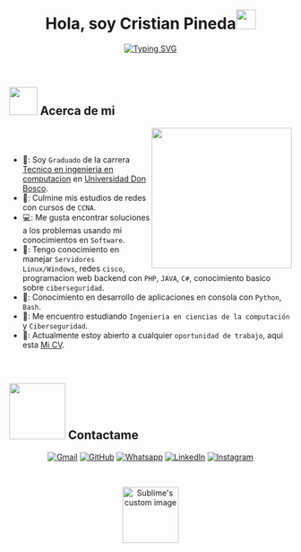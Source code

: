 <h1 align="center">Hola, soy Cristian Pineda<img src="https://media.giphy.com/media/hvRJCLFzcasrR4ia7z/giphy.gif" width="35"></h1>
<p align="center">
  <a href="https://git.io/typing-svg"><img src="https://readme-typing-svg.herokuapp.com?font=Fira+Code&duration=4000&pause=800&color=001CFF&random=false&width=435&lines=Estudiante+de+ingenier%C3%ADa+;Programador+competente;Ciberseguridad+%3C3;Siempre+aprendiendo+cosas+nueva" alt="Typing SVG" /></a>
</p>


<br>


	
## <picture><img src = "https://github.com/7oSkaaa/7oSkaaa/blob/main/Images/about_me.gif?raw=true" width = 50px></picture> Acerca de mi

<picture> <img align="right" src="https://github.com/7oSkaaa/7oSkaaa/blob/main/Images/Right_Side.gif?raw=true" width = 250px></picture>

<br><br>

- 📘: Soy `Graduado` de la carrera [Tecnico en ingenieria en computacion](https://www.udb.edu.sv/udb/carreras/carrera/tecnico_en_ingenieria_en_computacion) en [Universidad Don Bosco](https://www.udb.edu.sv/udb/).
- 📩: Culmine mis estudios de redes con cursos de `CCNA`.
- 💻: Me gusta encontrar soluciones a los problemas usando mi conocimientos en `Software`.
- 🥇: Tengo conocimiento en manejar `Servidores Linux/Windows`, redes `cisco`, programacion web backend con `PHP`, `JAVA`, `C#`, conocimiento basico sobre `ciberseguridad`.
- 🐍: Conocimiento en desarrollo de aplicaciones en consola con `Python`, `Bash`.
- 📖: Me encuentro estudiando `Ingenieria en ciencias de la computación` y `Ciberseguridad`.
- 🤔: Actualmente estoy abierto a cualquier `oportunidad de trabajo`, aqui esta [Mi CV](https://drive.google.com/file/d/1fwXTYBLPVJeKLcMdlhXqCB5osgkVY50p/view?usp=drive_link).
<br>


## <picture> <img src="https://github.com/7oSkaaa/7oSkaaa/blob/main/Images/Connect-with-me.gif?raw=true" width="100px"> </picture> Contactame
<p align="center">
	<a href="mailto:cristian.pineda2308@gmail.com"><img img src="https://img.shields.io/badge/gmail-%23EA4335.svg?style=plastic&logo=gmail&logoColor=white" alt="Gmail"/></a>
	<a href="https://github.com/Cr1ss7"><img src="https://img.shields.io/badge/github-%23181717.svg?style=plastic&logo=github&logoColor=white" alt="GitHub"/></a>
	<a href="https://wa.me/79716489"><img src="https://img.shields.io/badge/whatsapp-%2325D366.svg?style=plastic&logo=whatsapp&logoColor=white" alt="Whatsapp"/></a>
	<a href="https://www.linkedin.com/in/cristianpineda-cv/"><img src="https://img.shields.io/badge/linkedin-%230A66C2.svg?style=plastic&logo=linkedin&logoColor=white" alt="LinkedIn"/></a>
	<a href="https://www.instagram.com/c.o.pined/"><img src="https://img.shields.io/badge/instagram-%23E4405F.svg?style=plastic&logo=instagram&logoColor=white" alt="Instagram"/></a>
</p>
<br>


<p align="center">
  <img src="https://media.tenor.com/saOybZUSPlQAAAAi/spin-haunter.gif" alt="Sublime's custom image" width="100"/>
</p>
